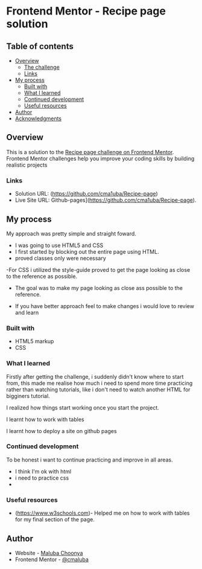 # Frontend Mentor - Recipe page solution


## Table of contents

- [Overview](#overview)
  - [The challenge](#the-challenge)
  - [Links](#links)
- [My process](#my-process)
  - [Built with](#built-with)
  - [What I learned](#what-i-learned)
  - [Continued development](#continued-development)
  - [Useful resources](#useful-resources)
- [Author](#author)
- [Acknowledgments](#acknowledgments)

## Overview
This is a solution to the [Recipe page challenge on Frontend Mentor](https://www.frontendmentor.io/challenges/recipe-page-KiTsR8QQKm). Frontend Mentor challenges help you improve your coding skills by building realistic projects


### Links

- Solution URL: (https://github.com/cma1uba/Recipe-page)
- Live Site URL: Github-pages](https://github.com/cma1uba/Recipe-page).

## My process
  My approach was pretty simple and straight foward. 

  - I was going to use HTML5 and CSS
  - I first started by blocking out the entire page using HTML.
  - proved classes only were necessary

  -For CSS i utilized the style-guide proved to get the page looking as close to the reference as possible.
  - The goal was to make my page looking as close ass possible to the reference.
  
  - If you have better approach feel to make changes i would love to review and learn

### Built with

- HTML5 markup
- CSS 


### What I learned

Firstly after getting the challenge, i suddenly didn't know where to start from, this made me realise how much i need to spend more time practicing rather than watching tutorials, like i don't need to watch another HTML for bigginers tutorial.

I realized how things start working once you start the project.

I learnt how to work with tables

I learnt how to deploy a site on github pages



### Continued development

To be honest i want to continue practicing and improve in all areas.
 - I think I'm ok with html
 - i need to practice css
 - 

### Useful resources

- (https://www.w3schools.com)- Helped me on how to work with tables for my final section of the page.

## Author

- Website - [Maluba Choonya](https://github.com/cma1uba/Recipe-page)
- Frontend Mentor - [@cmaluba](https://www.frontendmentor.io/profile/cma1uba)
